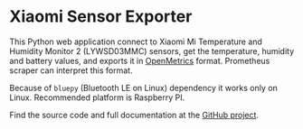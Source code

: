 # Xiaomi Sensor Exporter

This Python web application connect to Xiaomi Mi Temperature and Humidity Monitor 2 (LYWSD03MMC)
sensors, get the temperature, humidity and battery values, and exports it 
in [OpenMetrics](https://github.com/OpenObservability/OpenMetrics/blob/main/specification/OpenMetrics.md) format.
Prometheus scraper can interpret this format.

Because of `bluepy` (Bluetooth LE on Linux) dependency it works only on Linux.
Recommended platform is Raspberry PI.

Find the source code and full documentation at the [GitHub project](https://github.com/vicziani/xiaomi-temperature-sensor).